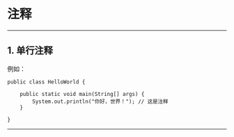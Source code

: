 # 注释

***

## 1. 单行注释
例如：

```
public class HelloWorld {

    public static void main(String[] args) {
        System.out.println("你好，世界！"); // 这是注释
    }

}
```

***
